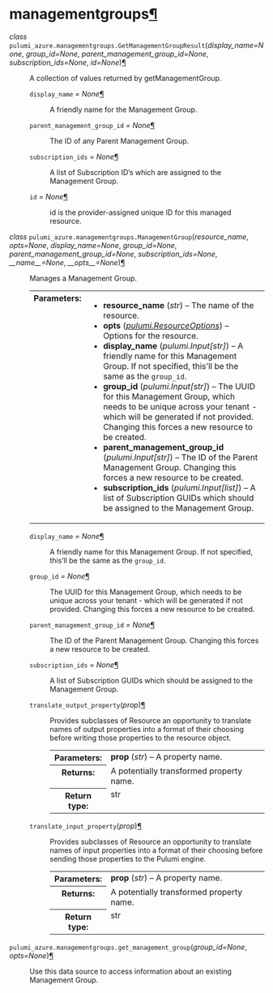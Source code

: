---
---

<div class="section" id="module-pulumi_azure.managementgroups">
<span id="managementgroups"></span><h1>managementgroups<a class="headerlink" href="#module-pulumi_azure.managementgroups" title="Permalink to this headline">¶</a></h1>
<dl class="class">
<dt id="pulumi_azure.managementgroups.GetManagementGroupResult">
<em class="property">class </em><code class="descclassname">pulumi_azure.managementgroups.</code><code class="descname">GetManagementGroupResult</code><span class="sig-paren">(</span><em>display_name=None</em>, <em>group_id=None</em>, <em>parent_management_group_id=None</em>, <em>subscription_ids=None</em>, <em>id=None</em><span class="sig-paren">)</span><a class="headerlink" href="#pulumi_azure.managementgroups.GetManagementGroupResult" title="Permalink to this definition">¶</a></dt>
<dd><p>A collection of values returned by getManagementGroup.</p>
<dl class="attribute">
<dt id="pulumi_azure.managementgroups.GetManagementGroupResult.display_name">
<code class="descname">display_name</code><em class="property"> = None</em><a class="headerlink" href="#pulumi_azure.managementgroups.GetManagementGroupResult.display_name" title="Permalink to this definition">¶</a></dt>
<dd><p>A friendly name for the Management Group.</p>
</dd></dl>

<dl class="attribute">
<dt id="pulumi_azure.managementgroups.GetManagementGroupResult.parent_management_group_id">
<code class="descname">parent_management_group_id</code><em class="property"> = None</em><a class="headerlink" href="#pulumi_azure.managementgroups.GetManagementGroupResult.parent_management_group_id" title="Permalink to this definition">¶</a></dt>
<dd><p>The ID of any Parent Management Group.</p>
</dd></dl>

<dl class="attribute">
<dt id="pulumi_azure.managementgroups.GetManagementGroupResult.subscription_ids">
<code class="descname">subscription_ids</code><em class="property"> = None</em><a class="headerlink" href="#pulumi_azure.managementgroups.GetManagementGroupResult.subscription_ids" title="Permalink to this definition">¶</a></dt>
<dd><p>A list of Subscription ID’s which are assigned to the Management Group.</p>
</dd></dl>

<dl class="attribute">
<dt id="pulumi_azure.managementgroups.GetManagementGroupResult.id">
<code class="descname">id</code><em class="property"> = None</em><a class="headerlink" href="#pulumi_azure.managementgroups.GetManagementGroupResult.id" title="Permalink to this definition">¶</a></dt>
<dd><p>id is the provider-assigned unique ID for this managed resource.</p>
</dd></dl>

</dd></dl>

<dl class="class">
<dt id="pulumi_azure.managementgroups.ManagementGroup">
<em class="property">class </em><code class="descclassname">pulumi_azure.managementgroups.</code><code class="descname">ManagementGroup</code><span class="sig-paren">(</span><em>resource_name</em>, <em>opts=None</em>, <em>display_name=None</em>, <em>group_id=None</em>, <em>parent_management_group_id=None</em>, <em>subscription_ids=None</em>, <em>__name__=None</em>, <em>__opts__=None</em><span class="sig-paren">)</span><a class="headerlink" href="#pulumi_azure.managementgroups.ManagementGroup" title="Permalink to this definition">¶</a></dt>
<dd><p>Manages a Management Group.</p>
<table class="docutils field-list" frame="void" rules="none">
<col class="field-name" />
<col class="field-body" />
<tbody valign="top">
<tr class="field-odd field"><th class="field-name">Parameters:</th><td class="field-body"><ul class="first last simple">
<li><strong>resource_name</strong> (<em>str</em>) – The name of the resource.</li>
<li><strong>opts</strong> (<a class="reference internal" href="../../pulumi/#pulumi.ResourceOptions" title="pulumi.ResourceOptions"><em>pulumi.ResourceOptions</em></a>) – Options for the resource.</li>
<li><strong>display_name</strong> (<em>pulumi.Input</em><em>[</em><em>str</em><em>]</em>) – A friendly name for this Management Group. If not specified, this’ll be the same as the <code class="docutils literal notranslate"><span class="pre">group_id</span></code>.</li>
<li><strong>group_id</strong> (<em>pulumi.Input</em><em>[</em><em>str</em><em>]</em>) – The UUID for this Management Group, which needs to be unique across your tenant - which will be generated if not provided. Changing this forces a new resource to be created.</li>
<li><strong>parent_management_group_id</strong> (<em>pulumi.Input</em><em>[</em><em>str</em><em>]</em>) – The ID of the Parent Management Group. Changing this forces a new resource to be created.</li>
<li><strong>subscription_ids</strong> (<em>pulumi.Input</em><em>[</em><em>list</em><em>]</em>) – A list of Subscription GUIDs which should be assigned to the Management Group.</li>
</ul>
</td>
</tr>
</tbody>
</table>
<dl class="attribute">
<dt id="pulumi_azure.managementgroups.ManagementGroup.display_name">
<code class="descname">display_name</code><em class="property"> = None</em><a class="headerlink" href="#pulumi_azure.managementgroups.ManagementGroup.display_name" title="Permalink to this definition">¶</a></dt>
<dd><p>A friendly name for this Management Group. If not specified, this’ll be the same as the <code class="docutils literal notranslate"><span class="pre">group_id</span></code>.</p>
</dd></dl>

<dl class="attribute">
<dt id="pulumi_azure.managementgroups.ManagementGroup.group_id">
<code class="descname">group_id</code><em class="property"> = None</em><a class="headerlink" href="#pulumi_azure.managementgroups.ManagementGroup.group_id" title="Permalink to this definition">¶</a></dt>
<dd><p>The UUID for this Management Group, which needs to be unique across your tenant - which will be generated if not provided. Changing this forces a new resource to be created.</p>
</dd></dl>

<dl class="attribute">
<dt id="pulumi_azure.managementgroups.ManagementGroup.parent_management_group_id">
<code class="descname">parent_management_group_id</code><em class="property"> = None</em><a class="headerlink" href="#pulumi_azure.managementgroups.ManagementGroup.parent_management_group_id" title="Permalink to this definition">¶</a></dt>
<dd><p>The ID of the Parent Management Group. Changing this forces a new resource to be created.</p>
</dd></dl>

<dl class="attribute">
<dt id="pulumi_azure.managementgroups.ManagementGroup.subscription_ids">
<code class="descname">subscription_ids</code><em class="property"> = None</em><a class="headerlink" href="#pulumi_azure.managementgroups.ManagementGroup.subscription_ids" title="Permalink to this definition">¶</a></dt>
<dd><p>A list of Subscription GUIDs which should be assigned to the Management Group.</p>
</dd></dl>

<dl class="method">
<dt id="pulumi_azure.managementgroups.ManagementGroup.translate_output_property">
<code class="descname">translate_output_property</code><span class="sig-paren">(</span><em>prop</em><span class="sig-paren">)</span><a class="headerlink" href="#pulumi_azure.managementgroups.ManagementGroup.translate_output_property" title="Permalink to this definition">¶</a></dt>
<dd><p>Provides subclasses of Resource an opportunity to translate names of output properties
into a format of their choosing before writing those properties to the resource object.</p>
<table class="docutils field-list" frame="void" rules="none">
<col class="field-name" />
<col class="field-body" />
<tbody valign="top">
<tr class="field-odd field"><th class="field-name">Parameters:</th><td class="field-body"><strong>prop</strong> (<em>str</em>) – A property name.</td>
</tr>
<tr class="field-even field"><th class="field-name">Returns:</th><td class="field-body">A potentially transformed property name.</td>
</tr>
<tr class="field-odd field"><th class="field-name">Return type:</th><td class="field-body">str</td>
</tr>
</tbody>
</table>
</dd></dl>

<dl class="method">
<dt id="pulumi_azure.managementgroups.ManagementGroup.translate_input_property">
<code class="descname">translate_input_property</code><span class="sig-paren">(</span><em>prop</em><span class="sig-paren">)</span><a class="headerlink" href="#pulumi_azure.managementgroups.ManagementGroup.translate_input_property" title="Permalink to this definition">¶</a></dt>
<dd><p>Provides subclasses of Resource an opportunity to translate names of input properties into
a format of their choosing before sending those properties to the Pulumi engine.</p>
<table class="docutils field-list" frame="void" rules="none">
<col class="field-name" />
<col class="field-body" />
<tbody valign="top">
<tr class="field-odd field"><th class="field-name">Parameters:</th><td class="field-body"><strong>prop</strong> (<em>str</em>) – A property name.</td>
</tr>
<tr class="field-even field"><th class="field-name">Returns:</th><td class="field-body">A potentially transformed property name.</td>
</tr>
<tr class="field-odd field"><th class="field-name">Return type:</th><td class="field-body">str</td>
</tr>
</tbody>
</table>
</dd></dl>

</dd></dl>

<dl class="function">
<dt id="pulumi_azure.managementgroups.get_management_group">
<code class="descclassname">pulumi_azure.managementgroups.</code><code class="descname">get_management_group</code><span class="sig-paren">(</span><em>group_id=None</em>, <em>opts=None</em><span class="sig-paren">)</span><a class="headerlink" href="#pulumi_azure.managementgroups.get_management_group" title="Permalink to this definition">¶</a></dt>
<dd><p>Use this data source to access information about an existing Management Group.</p>
</dd></dl>

</div>
